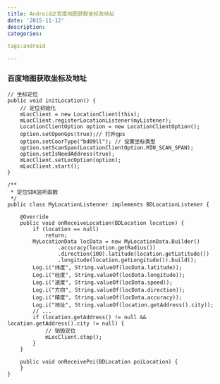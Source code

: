 ```yaml
---
title: Android之百度地图获取坐标及地址
date: '2015-11-12'
description:
categories:

tags:android

---
```


>

### 百度地图获取坐标及地址

>

	// 坐标定位
	public void initLocation() {
		// 定位初始化
		mLocClient = new LocationClient(this);
		mLocClient.registerLocationListener(myListener);
		LocationClientOption option = new LocationClientOption();
		option.setOpenGps(true);// 打开gps
		option.setCoorType("bd09ll"); // 设置坐标类型
		option.setScanSpan(LocationClientOption.MIN_SCAN_SPAN);
		option.setIsNeedAddress(true);
		mLocClient.setLocOption(option);
		mLocClient.start();
	}

>

    /**
     * 定位SDK监听函数
     */
    public class MyLocationListenner implements BDLocationListener {

        @Override
        public void onReceiveLocation(BDLocation location) {
            if (location == null)
                return;
            MyLocationData locData = new MyLocationData.Builder()
                    .accuracy(location.getRadius())
                    .direction(100).latitude(location.getLatitude())
                    .longitude(location.getLongitude()).build();
            Log.i("纬度", String.valueOf(locData.latitude));
            Log.i("经度", String.valueOf(locData.longitude));
            Log.i("速度", String.valueOf(locData.speed));
            Log.i("方向", String.valueOf(locData.direction));
            Log.i("精度", String.valueOf(locData.accuracy));
            Log.i("地址", String.valueOf(location.getAddress().city));
            // ...
            if (location.getAddress() != null && location.getAddress().city != null) {
                // 销毁定位
                mLocClient.stop();
            }
        }

        public void onReceivePoi(BDLocation poiLocation) {
        }
    }

>

